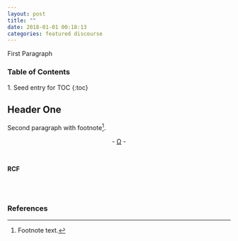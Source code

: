 ```yaml
---
layout: post
title: ""
date: 2018-01-01 00:18:13
categories: featured discourse
---
```


First Paragraph

<h3>Table of Contents</h3>
1. Seed entry for TOC
{:toc}

## Header One

Second paragraph with footnote[^1].

[^1]: Footnote text.

<p style="text-align: center;">-  <a href="{{ site.url }}/truth">Ω</a>  -</p>

<br />

**RCF**

<br />

<br />

### References
